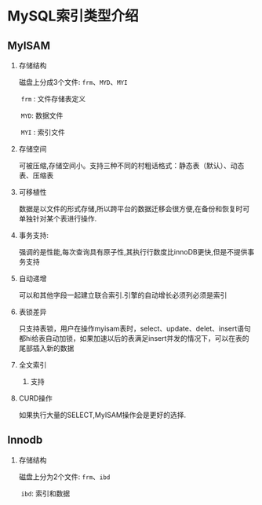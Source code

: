 # MySQL索引类型介绍

## MyISAM

1. 存储结构

   磁盘上分成3个文件: `frm`、`MYD`、`MYI`

   ​	`frm` : 文件存储表定义

   ​	`MYD`: 数据文件

   ​	`MYI` : 索引文件

2. 存储空间

   可被压缩,存储空间小。支持三种不同的村粗话格式：静态表（默认）、动态表、压缩表

3. 可移植性

   数据是以文件的形式存储,所以跨平台的数据迁移会很方便,在备份和恢复时可单独针对某个表进行操作.

4. 事务支持:

   强调的是性能,每次查询具有原子性,其执行行数度比innoDB更快,但是不提供事务支持

5. 自动递增

   可以和其他字段一起建立联合索引.引擎的自动增长必须列必须是索引

6. 表锁差异

   只支持表锁，用户在操作myisam表时，select、update、delet、insert语句都hi给表自动加锁，如果加速以后的表满足insert并发的情况下，可以在表的尾部插入新的数据

7. 全文索引

   1. 支持

8. CURD操作

   如果执行大量的SELECT,MyISAM操作会是更好的选择.

## Innodb

 1.  存储结构

     磁盘上分为2个文件: `frm`、`ibd`

     ​	`ibd`: 索引和数据





